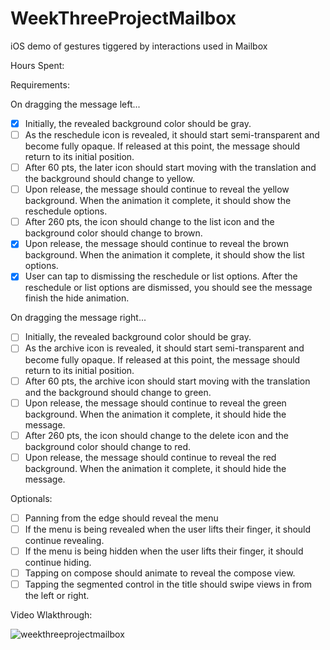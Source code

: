 # WeekThreeProjectMailbox
iOS demo of gestures tiggered by interactions used in Mailbox

Hours Spent: 

Requirements:

On dragging the message left...
* [x] Initially, the revealed background color should be gray.
* [ ] As the reschedule icon is revealed, it should start semi-transparent and become fully opaque. If released at this point, the message should return to its initial position.
* [ ] After 60 pts, the later icon should start moving with the translation and the background should change to yellow.
* [ ] Upon release, the message should continue to reveal the yellow background. When the animation it complete, it should show the reschedule options.
* [ ] After 260 pts, the icon should change to the list icon and the background color should change to brown.
* [x] Upon release, the message should continue to reveal the brown background. When the animation it complete, it should show the list options.
* [x] User can tap to dismissing the reschedule or list options. After the reschedule or list options are dismissed, you should see the message finish the hide animation.

On dragging the message right...
* [ ] Initially, the revealed background color should be gray.
* [ ]  As the archive icon is revealed, it should start semi-transparent and become fully opaque. If released at this point, the message should return to its initial position.
* [ ] After 60 pts, the archive icon should start moving with the translation and the background should change to green.
* [ ] Upon release, the message should continue to reveal the green background. When the animation it complete, it should hide the message.
* [ ] After 260 pts, the icon should change to the delete icon and the background color should change to red.
* [ ] Upon release, the message should continue to reveal the red background. When the animation it complete, it should hide the message.

Optionals:

* [ ] Panning from the edge should reveal the menu
* [ ] If the menu is being revealed when the user lifts their finger, it should continue revealing.
* [ ] If the menu is being hidden when the user lifts their finger, it should continue hiding.
* [ ] Tapping on compose should animate to reveal the compose view.
* [ ] Tapping the segmented control in the title should swipe views in from the left or right.

Video Wlakthrough:

![weekthreeprojectmailbox](https://cloud.githubusercontent.com/assets/9056938/10302409/f5af8e22-6bc0-11e5-884c-7f93b62a019d.gif)
